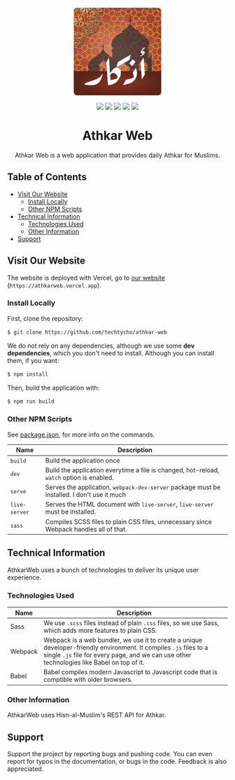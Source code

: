 <p align="center">
  <img 
    width="200"
    height="200"
    src="assets/branding/athkarweb/logo.png"
  />
</p>

<p align="center">
  <img src="https://img.shields.io/github/checks-status/techtycho/athkar-web/67ddc1d0dd8779a11693e1de64014adb43249860?label=build" />
  <img src="https://img.shields.io/badge/Maintained%3F-Yes-brightgreen" />
  <img src="https://img.shields.io/badge/Phase-Pre--alpha-orange" />
  <img src="https://img.shields.io/badge/Deployment-Vercel-informational" />
  <a href="https://athkarweb.vercel.app">
    <img src="https://img.shields.io/badge/Website-Link-success" />
  </a>
</p>

<h1 align="center">Athkar Web</h1>

<p align="center">
  Athkar Web is a web application that provides daily Athkar for Muslims.
<p>

## Table of Contents

- [Visit Our Website](#visit-our-website)
  - [Install Locally](#install-locally)
  - [Other NPM Scripts](#other-npm-scripts)
- [Technical Information](#technical-information)
  - [Technologies Used](#technologies-used)
  - [Other Information](#other-information)
- [Support](#support)

## Visit Our Website

The website is deployed with Vercel, go to [our website](https://athkarweb.vercel.app) (`https://athkarweb.vercel.app`).

### Install Locally

First, clone the repository:

```sh
$ git clone https://github.com/techtycho/athkar-web
```

We do not rely on any dependencies, although we use some **dev dependencies**, which you don't need to install. Although you can install them, if you want:

```sh
$ npm install
```

Then, build the application with:

```sh
$ npm run build
```

### Other NPM Scripts

See [package.json](package.json), for more info on the commands.

| Name          | Description                                                                                 |
| ------------- | ------------------------------------------------------------------------------------------- |
| `build`       | Build the application once                                                                  |
| `dev`         | Build the application everytime a file is changed, hot-reload, `watch` option is enabled.   |
| `serve`       | Serves the application, `webpack-dev-server` package must be installed. I don't use it much |
| `live-server` | Serves the HTML document with `live-server`, `live-server` must be installed.               |
| `sass`        | Compiles SCSS files to plain CSS files, unnecessary since Webpack handles all of that.      |

## Technical Information

AthkarWeb uses a bunch of technologies to deliver its unique user experience.

### Technologies Used

| Name    | Description                                                                                                                                                                                                      |
| ------- | ---------------------------------------------------------------------------------------------------------------------------------------------------------------------------------------------------------------- |
| Sass    | We use `.scss` files instead of plain `.css` files, so we use Sass, which adds more features to plain CSS.                                                                                                       |
| Webpack | Webpack is a web bundler, we use it to create a unique developer-friendly environment. It compiles `.js` files to a single `.js` file for every page, and we can use other technologies like Babel on top of it. |
| Babel   | Babel compiles modern Javascript to Javascript code that is comptible with older browsers.                                                                                                                       |

### Other Information

AthkarWeb uses Hisn-al-Muslim's REST API for Athkar.

## Support

Support the project by reporting bugs and pushing code. You can even report for typos in the documentation, or bugs in the code. Feedback is also appreciated.

